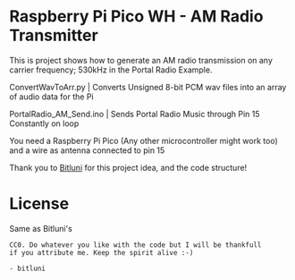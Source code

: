 # Raspberry Pi Pico WH - AM Radio Transmitter

This is project shows how to generate an AM radio transmission on any carrier frequency; 530kHz in the Portal Radio Example.

ConvertWavToArr.py | Converts Unsigned 8-bit PCM wav files into an array of audio data for the Pi

PortalRadio_AM_Send.ino | Sends Portal Radio Music through Pin 15 Constantly on loop

You need a Raspberry Pi Pico (Any other microcontroller might work too) and a wire as antenna connected to pin 15

Thank you to [Bitluni](https://www.youtube.com/watch?v=lRXHd3HNzEo) for this project idea, and the code structure!

# License

Same as Bitluni's
```
CC0. Do whatever you like with the code but I will be thankfull 
if you attribute me. Keep the spirit alive :-)

- bitluni
```
